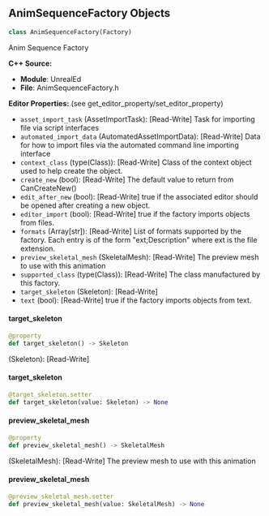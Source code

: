 ## AnimSequenceFactory Objects

```python
class AnimSequenceFactory(Factory)
```

Anim Sequence Factory

**C++ Source:**

- **Module**: UnrealEd
- **File**: AnimSequenceFactory.h

**Editor Properties:** (see get_editor_property/set_editor_property)

- ``asset_import_task`` (AssetImportTask):  [Read-Write] Task for importing file via script interfaces
- ``automated_import_data`` (AutomatedAssetImportData):  [Read-Write] Data for how to import files via the automated command line importing interface
- ``context_class`` (type(Class)):  [Read-Write] Class of the context object used to help create the object.
- ``create_new`` (bool):  [Read-Write] The default value to return from CanCreateNew()
- ``edit_after_new`` (bool):  [Read-Write] true if the associated editor should be opened after creating a new object.
- ``editor_import`` (bool):  [Read-Write] true if the factory imports objects from files.
- ``formats`` (Array[str]):  [Read-Write] List of formats supported by the factory. Each entry is of the form "ext;Description" where ext is the file extension.
- ``preview_skeletal_mesh`` (SkeletalMesh):  [Read-Write] The preview mesh to use with this animation
- ``supported_class`` (type(Class)):  [Read-Write] The class manufactured by this factory.
- ``target_skeleton`` (Skeleton):  [Read-Write]
- ``text`` (bool):  [Read-Write] true if the factory imports objects from text.

<a id="unreal.AnimSequenceFactory.target_skeleton"></a>

#### target_skeleton

```python
@property
def target_skeleton() -> Skeleton
```

(Skeleton):  [Read-Write]

<a id="unreal.AnimSequenceFactory.target_skeleton"></a>

#### target_skeleton

```python
@target_skeleton.setter
def target_skeleton(value: Skeleton) -> None
```

<a id="unreal.AnimSequenceFactory.preview_skeletal_mesh"></a>

#### preview_skeletal_mesh

```python
@property
def preview_skeletal_mesh() -> SkeletalMesh
```

(SkeletalMesh):  [Read-Write] The preview mesh to use with this animation

<a id="unreal.AnimSequenceFactory.preview_skeletal_mesh"></a>

#### preview_skeletal_mesh

```python
@preview_skeletal_mesh.setter
def preview_skeletal_mesh(value: SkeletalMesh) -> None
```

<a id="unreal.AnimStreamableFactory"></a>
